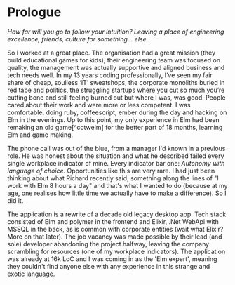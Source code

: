 # Prologue

_How far will you go to follow your intuition? Leaving a place of engineering excellence, friends, culture for something... else._

So I worked at a great place. The organisation had a great mission (they build educational games for kids), their engineering team was focused on quality, the management was actually supportive and aligned business and tech needs well. In my 13 years coding professionally, I’ve seen my fair share of cheap, soulless ‘IT’ sweatshops, the corporate monoliths buried in red tape and politics, the struggling startups where you cut so much you’re cutting bone and still feeling burned out but where I was, was good. People cared about their work and were more or less competent. I was comfortable, doing ruby, coffeescript, ember during the day and hacking on Elm in the evenings.
Up to this point, my only experience in Elm had been remaking an old game[^cotwelm] for the better part of 18 months, learning Elm and game making.

The phone call was out of the blue, from a manager I'd known in a previous role. He was honest about the situation and what he described failed every single workplace indicator of mine. Every indicator bar one: _Autonomy with language of choice_. Opportunities like this are very rare. I had just been thinking about what Richard recently said, something along the lines of "I work with Elm 8 hours a day" and that's what I wanted to do (because at my age, one realises how little time we actually have to make a difference). So I did it.

The application is a rewrite of a decade old legacy desktop app. Tech stack consisted of Elm and polymer in the frontend and Elixir, .Net WebApi with MSSQL in the back, as is common with corporate entities (wait what Elixir? More on that later). The job vacancy was made possible by their lead (and sole) developer abandoning the project halfway, leaving the company scrambling for resources (one of my workplace indicators). The application was already at 16k LoC and I was coming in as the 'Elm expert', meaning they couldn't find anyone else with any experience in this strange and exotic language.


